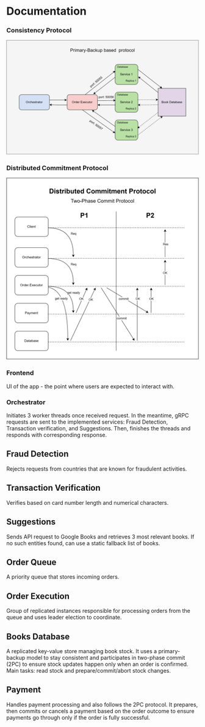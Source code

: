 # Documentation

### Consistency Protocol

![consistency_protocol](Consistency_protocol.png)

### Distributed Commitment Protocol

![distributed_commitment_protocol](Distributed_commitment.png)

### Frontend

UI of the app - the point where users are expected to interact with.

### Orchestrator

Initiates 3 worker threads once received request. In the meantime, gRPC requests are sent to the implemented services: Fraud Detection, Transaction verification, and Suggestions. Then, finishes the threads and responds with corresponding response.

## Fraud Detection

Rejects requests from countries that are known for fraudulent activities. 

## Transaction Verification

Verifies based on card number length and numerical characters.

## Suggestions

Sends API request to Google Books and retrieves 3 most relevant books. If no such entities found, can use a static fallback list of books.

## Order Queue

A priority queue that stores incoming orders.

## Order Execution

Group of replicated instances responsible for processing orders from the queue and uses leader election to coordinate.

## Books Database
A replicated key-value store managing book stock. It uses a primary-backup model to stay consistent and participates in two-phase commit (2PC) to ensure stock updates happen only when an order is confirmed. Main tasks: read stock and prepare/commit/abort stock changes.

## Payment
Handles payment processing and also follows the 2PC protocol. It prepares, then commits or cancels a payment based on the order outcome to ensure payments go through only if the order is fully successful.

